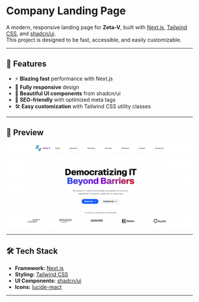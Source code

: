 # Company Landing Page

A modern, responsive landing page for **Zeta-V**, built with [Next.js](https://nextjs.org/), [Tailwind CSS](https://tailwindcss.com/), and [shadcn/ui](https://ui.shadcn.com/).  
This project is designed to be fast, accessible, and easily customizable.

---

## 🚀 Features

- ⚡ **Blazing fast** performance with Next.js
- 📱 **Fully responsive** design
- 🎨 **Beautiful UI components** from shadcn/ui
- 🎯 **SEO-friendly** with optimized meta tags
- 🛠 **Easy customization** with Tailwind CSS utility classes

---

## 📸 Preview

![Landing Page Screenshot](./assets/hero-screenshot.png)

---

## 🛠 Tech Stack

- **Framework:** [Next.js](https://nextjs.org/)
- **Styling:** [Tailwind CSS](https://tailwindcss.com/)
- **UI Components:** [shadcn/ui](https://ui.shadcn.com/)
- **Icons:** [lucide-react](https://lucide.dev/)

---
